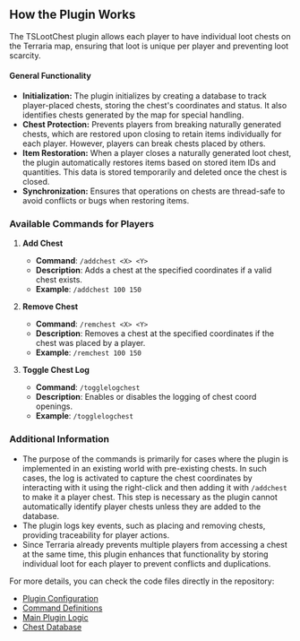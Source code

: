 ## How the Plugin Works

The TSLootChest plugin allows each player to have individual loot chests on the Terraria map, ensuring that loot is unique per player and preventing loot scarcity.

#### General Functionality
- **Initialization:** The plugin initializes by creating a database to track player-placed chests, storing the chest's coordinates and status. It also identifies chests generated by the map for special handling.
- **Chest Protection:** Prevents players from breaking naturally generated chests, which are restored upon closing to retain items individually for each player. However, players can break chests placed by others.
- **Item Restoration:** When a player closes a naturally generated loot chest, the plugin automatically restores items based on stored item IDs and quantities. This data is stored temporarily and deleted once the chest is closed.
- **Synchronization:** Ensures that operations on chests are thread-safe to avoid conflicts or bugs when restoring items.

### Available Commands for Players

1. **Add Chest**
   - **Command**: `/addchest <X> <Y>`
   - **Description**: Adds a chest at the specified coordinates if a valid chest exists.
   - **Example**: `/addchest 100 150`

2. **Remove Chest**
   - **Command**: `/remchest <X> <Y>`
   - **Description**: Removes a chest at the specified coordinates if the chest was placed by a player.
   - **Example**: `/remchest 100 150`

3. **Toggle Chest Log**
   - **Command**: `/togglelogchest`
   - **Description**: Enables or disables the logging of chest coord openings.
   - **Example**: `/togglelogchest`

### Additional Information

- The purpose of the commands is primarily for cases where the plugin is implemented in an existing world with pre-existing chests. In such cases, the log is activated to capture the chest coordinates by interacting with it using the right-click and then adding it with `/addchest` to make it a player chest. This step is necessary as the plugin cannot automatically identify player chests unless they are added to the database.
- The plugin logs key events, such as placing and removing chests, providing traceability for player actions.
- Since Terraria already prevents multiple players from accessing a chest at the same time, this plugin enhances that functionality by storing individual loot for each player to prevent conflicts and duplications.

For more details, you can check the code files directly in the repository:
- [Plugin Configuration](https://github.com/matheus-fsc/TSLootChest/blob/main/LootChest/Logicas/Config.cs)
- [Command Definitions](https://github.com/matheus-fsc/TSLootChest/blob/main/LootChest/Logicas/Comandos.cs)
- [Main Plugin Logic](https://github.com/matheus-fsc/TSLootChest/blob/main/LootChest/Logicas/LootChest.cs)
- [Chest Database](https://github.com/matheus-fsc/TSLootChest/blob/main/LootChest/Logicas/ChestDatabase%20.cs)
